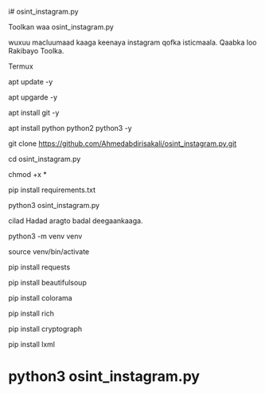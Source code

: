 i# osint_instagram.py

Toolkan waa osint_instagram.py

wuxuu macluumaad kaaga keenaya instagram qofka isticmaala.
Qaabka loo Rakibayo Toolka.

Termux 

apt update -y

apt upgarde  -y

apt install git -y

apt install python python2 python3  -y

git clone  https://github.com/Ahmedabdirisakali/osint_instagram.py.git

cd  osint_instagram.py

chmod +x *

pip  install requirements.txt 

python3  osint_instagram.py

cilad Hadad aragto badal deegaankaaga.

python3 -m venv venv

source venv/bin/activate

pip install requests 

pip install beautifulsoup

pip install colorama

pip install rich

pip install cryptograph

pip install lxml

python3 osint_instagram.py
=========================================


